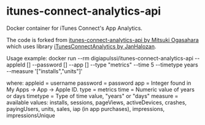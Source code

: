 # itunes-connect-analytics-api
Docker container for iTunes Connect's App Analytics.

The code is forked from [itunes-connect-analytics-api by Mitsuki Ogasahara](https://github.com/yamitzky/itunes-connect-analytics-api) which uses library [iTunesConnectAnalytics by JanHalozan](https://github.com/JanHalozan/iTunesConnectAnalytics).

Usage example:
docker run --rm  digiapulssi/itunes-connect-analytics-api --appleId [<appleId>] --password [<password>] --app [<applicationid>] --type "metrics" --time 5 --timetype years --measure '["installs","units"]'

where:
appleid = username
password = password
app = Integer found in My Apps -> App -> Apple ID.
type = metrics
time = Numeric value of years or days
timetype = Type of time value, "years" or "days"
measure = available values: installs, sessions, pageViews, activeDevices, crashes, payingUsers, units, sales, iap (in app purchases), impressions, impressionsUnique
